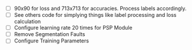 - [ ] 90x90 for loss and 713x713 for accuracies. Process labels accordingly.
- [ ] See others code for simplying things like label processing and loss calculation
- [ ] Configure learning rate 20 times for PSP Module
- [ ] Remove Segmentation Faults
- [ ] Configure Training Parameters
